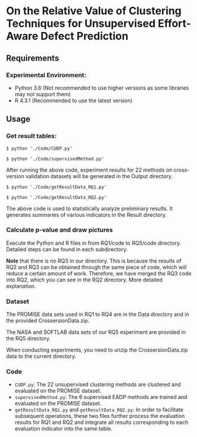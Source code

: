 # On the Relative Value of Clustering Techniques for Unsupervised Effort-Aware Defect Prediction

## Requirements

### Experimental Environment:
- Python 3.6 (Not recommended to use higher versions as some libraries may not support them)
- R 4.3.1 (Recommended to use the latest version)

## Usage
### Get result tables:

``$ python './Code/CUDP.py'``

``$ python './Code/supervisedMethod.py'``

After running the above code, experiment results for 22 methods on cross-version validation datasets will be generated in the Output directory.

``$ python './Code/getResultData_RQ1.py'``

``$ python './Code/getResultData_RQ2.py'``

The above code is used to statistically analyze preliminary results. It generates summaries of various indicators in the Result directory.

### Calculate p-value and draw pictures
Execute the Python and R files in from RQ1/code to RQ5/code directory. Detailed steps can be found in each subdirectory.

**Note** that there is no RQ3 in our directory. This is because the results of RQ2 and RQ3 can be obtained through the same piece of code, which will reduce a certain amount of work. Therefore, we have merged the RQ3 code into RQ2, which you can see in the RQ2 directory. More detailed explanation.
### Dataset

The PROMISE data sets used in RQ1 to RQ4 are in the Data directory and in the provided CrossersionData.zip. 

The NASA and SOFTLAB data sets of our RQ5 experiment are provided in the RQ5 directory. 

When conducting experiments, you need to unzip the CrossersionData.zip data to the current directory.

### Code
- ``CUDP.py``: The 22 unsupervised clustering methods are clustered and evaluated on the PROMISE dataset.
- ``supervisedMethod.py``: The 6 supervised EADP methods are trained and evaluated on the PROMISE dataset.
- ``getResultData_RQ1.py`` and ``getResultData_RQ2.py``: In order to facilitate subsequent operations, these two files further process the evaluation results for RQ1 and RQ2 and integrate all results corresponding to each evaluation indicator into the same table.
